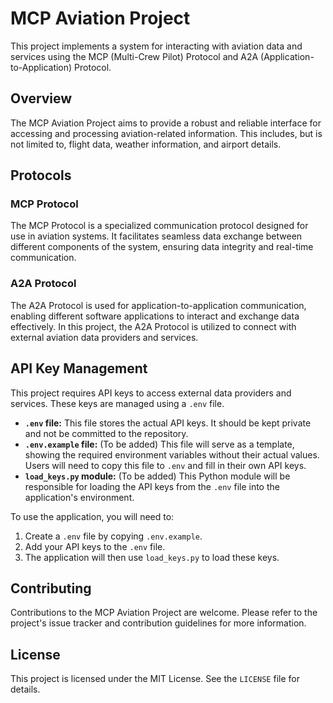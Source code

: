 # MCP Aviation Project

This project implements a system for interacting with aviation data and services using the MCP (Multi-Crew Pilot) Protocol and A2A (Application-to-Application) Protocol.

## Overview

The MCP Aviation Project aims to provide a robust and reliable interface for accessing and processing aviation-related information. This includes, but is not limited to, flight data, weather information, and airport details.

## Protocols

### MCP Protocol

The MCP Protocol is a specialized communication protocol designed for use in aviation systems. It facilitates seamless data exchange between different components of the system, ensuring data integrity and real-time communication.

### A2A Protocol

The A2A Protocol is used for application-to-application communication, enabling different software applications to interact and exchange data effectively. In this project, the A2A Protocol is utilized to connect with external aviation data providers and services.

## API Key Management

This project requires API keys to access external data providers and services. These keys are managed using a `.env` file.

- **`.env` file:** This file stores the actual API keys. It should be kept private and not be committed to the repository.
- **`.env.example` file:** (To be added) This file will serve as a template, showing the required environment variables without their actual values. Users will need to copy this file to `.env` and fill in their own API keys.
- **`load_keys.py` module:** (To be added) This Python module will be responsible for loading the API keys from the `.env` file into the application's environment.

To use the application, you will need to:
1. Create a `.env` file by copying `.env.example`.
2. Add your API keys to the `.env` file.
3. The application will then use `load_keys.py` to load these keys.

## Contributing

Contributions to the MCP Aviation Project are welcome. Please refer to the project's issue tracker and contribution guidelines for more information.

## License

This project is licensed under the MIT License. See the `LICENSE` file for details.
